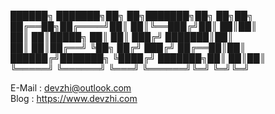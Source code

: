      
██████╗ ███████╗██╗   ██╗███████╗██╗  ██╗██╗      
██╔══██╗██╔════╝██║   ██║╚══███╔╝██║  ██║██║      
██║  ██║█████╗  ██║   ██║  ███╔╝ ███████║██║      
██║  ██║██╔══╝  ╚██╗ ██╔╝ ███╔╝  ██╔══██║██║      
██████╔╝███████╗ ╚████╔╝ ███████╗██║  ██║██║     
╚═════╝ ╚══════╝  ╚═══╝  ╚══════╝╚═╝  ╚═╝╚═╝       
                                              
E-Mail : devzhi@outlook.com   
Blog   : https://www.devzhi.com
